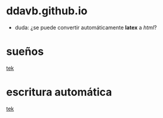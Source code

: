 # ddavb.github.io

- duda: ¿se puede convertir automáticamente **latex** a *html*?

# sueños

[tek](./historia/Archivo_sueños.md)

# escritura automática

[tek](historia/Archivo_principal.md)
